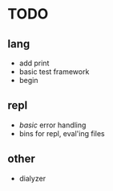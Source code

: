 # TODO

## lang

- add print
- basic test framework
- begin

## repl

- _basic_ error handling
- bins for repl, eval'ing files

## other

- dialyzer
